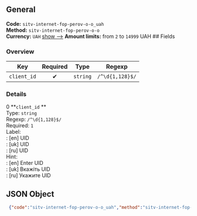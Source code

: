## General 
**Code:** `sitv-internet-fop-perov-o-o_uah`  
**Method:** `sitv-internet-fop-perov-o-o`  
**Currency:** `UAH` [show -->]() 
**Amount limits:** from `2`  to `14999`  UAH ## Fields 
### Overview 
|Key|Required|Type|Regexp| 
|:---:|:---:|:---:|:---:| 
|`client_id` |✔ |`string` |`/^\d{1,128}$/` | 
 
### Details 
0 **`client_id` **  
Type: `string`  
Regexp: `/^\d{1,128}$/`  
Required: `1`  
Label:  
: [en] UID  
: [uk] UID  
: [ru] UID  
Hint:  
: [en] Enter UID  
: [uk] Вкажіть UID  
: [ru] Укажите UID  
## JSON Object 
```json
 {"code":"sitv-internet-fop-perov-o-o_uah","method":"sitv-internet-fop-perov-o-o","currency":"UAH","fields":[{"key":"client_id","type":"string","label":{"en":"UID","uk":"UID","ru":"UID"},"regexp":"\/^\\d{1,128}$\/","required":true,"position":1,"hint":{"en":"Enter UID","uk":"\u0412\u043a\u0430\u0436\u0456\u0442\u044c UID","ru":"\u0423\u043a\u0430\u0436\u0438\u0442\u0435 UID"}}],"amount_min":2,"amount_max":14999}```  
